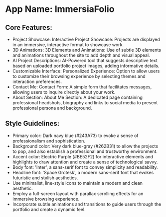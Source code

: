 # **App Name**: ImmersiaFolio

## Core Features:

- Project Showcase: Interactive Project Showcase: Projects are displayed in an immersive, interactive format to showcase work.
- 3D Animations: 3D Elements and Animations: Use of subtle 3D elements and animations throughout the site to add depth and visual appeal.
- AI Project Descriptions: AI-Powered tool that suggests descriptive text based on uploaded portfolio project images, adding informative details.
- Customizable Interface: Personalized Experience: Option to allow users to customize their browsing experience by selecting themes and interaction preferences.
- Contact Me: Contact Form: A simple form that facilitates messages, allowing users to inquire directly about your work.
- About Section: About Me Section: A dedicated page containing professional headshots, biography and links to social media to present professional persona and background.

## Style Guidelines:

- Primary color: Dark navy blue (#243A73) to evoke a sense of professionalism and sophistication.
- Background color: Very dark blue-gray (#262B31) to allow the projects to pop, and also establish a professional and trustworthy environment.
- Accent color: Electric Purple (#BE52F2) for interactive elements and highlights to draw attention and create a sense of technological savvy.
- Body font: 'Inter', a sans-serif font to convey simplicity and readability.
- Headline font: 'Space Grotesk', a modern sans-serif font that evokes futuristic and stylish aesthetics.
- Use minimalist, line-style icons to maintain a modern and clean aesthetic.
- Employ a full-screen layout with parallax scrolling effects for an immersive browsing experience.
- Incorporate subtle animations and transitions to guide users through the portfolio and create a dynamic feel.